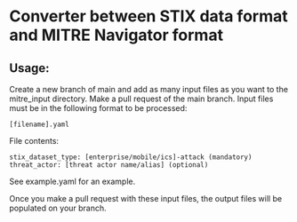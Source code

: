 # Converter between STIX data format and MITRE Navigator format

## Usage:
Create a new branch of main and add as many input files as you want to the mitre_input directory. Make a pull request of the main branch. Input files must be in the following format to be processed:

```[filename].yaml```

File contents:
```
stix_dataset_type: [enterprise/mobile/ics]-attack (mandatory)
threat_actor: [threat actor name/alias] (optional)
```
See example.yaml for an example.

Once you make a pull request with these input files, the output files will be populated on your branch.
